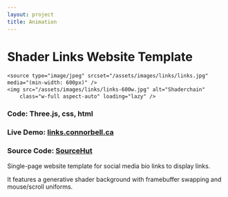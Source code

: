 ```yaml
---
layout: project
title: Animation
---
```


# Shader Links Website Template

<picture>
    <source type="image/webp" srcset="/assets/images/links/links.webp" media="(min-width: 600px)" />
    <source type="image/webp" srcset="/assets/images/links/links-600w.webp" />

    <source type="image/jpeg" srcset="/assets/images/links/links.jpg" media="(min-width: 600px)" />
    <img src="/assets/images/links/links-600w.jpg" alt="Shaderchain"
        class="w-full aspect-auto" loading="lazy" />
</picture>

### **Code:** Three.js, css, html

### **Live Demo:** [links.connorbell.ca](https://links.connorbell.ca)

### **Source Code:** [SourceHut](https://git.sr.ht/~connorbell/Shader-Links)

Single-page website template for social media bio links to display links.

It features a generative shader background with framebuffer swapping and mouse/scroll uniforms.
